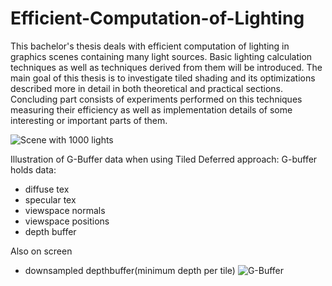 Efficient-Computation-of-Lighting
=================================

This bachelor's thesis deals with efficient computation of lighting in graphics scenes containing many light sources. Basic lighting calculation techniques as well as techniques derived from them will be introduced. The main goal of this thesis is to investigate tiled shading and its optimizations described more in detail in both theoretical and practical sections. Concluding part consists of experiments performed on this techniques measuring their efficiency as well as implementation details of some interesting or important parts of them.


![Scene with 1000 lights](http://i.imgur.com/mkLe29u.jpg)

Illustration of G-Buffer data when using Tiled Deferred approach:
G-buffer holds data:
* diffuse tex
* specular tex
* viewspace normals
* viewspace positions
* depth buffer

Also on screen
* downsampled depthbuffer(minimum depth per tile)
![G-Buffer](http://i.imgur.com/GqGLjOL.jpg)

